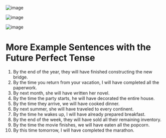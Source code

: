 
![image](https://github.com/mr-Ucar/2023-2024/assets/116120748/909a1545-b049-4edc-b5b5-57f48eddbccd)

![image](https://github.com/mr-Ucar/2023-2024/assets/116120748/10533c2f-0fd9-4f06-8b8a-2064bda4116f)

![image](https://github.com/mr-Ucar/2023-2024/assets/116120748/930e9224-1039-4b07-927f-cb7b377a595e)

# More Example Sentences with the Future Perfect Tense

1. By the end of the year, they will have finished constructing the new bridge.
2. By the time you return from your vacation, I will have completed all the paperwork.
3. By next month, she will have written her novel.
4. By the time the party starts, he will have decorated the entire house.
5. By the time they arrive, we will have cooked dinner.
6. By next summer, she will have traveled to every continent.
7. By the time he wakes up, I will have already prepared breakfast.
8. By the end of the week, they will have sold all their remaining inventory.
9. By the time the movie finishes, we will have eaten all the popcorn.
10. By this time tomorrow, I will have completed the marathon.
